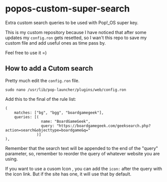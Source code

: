 # popos-custom-super-search
Extra custom search queries to be used with Pop!_OS super key.

This is my custom repository because I have noticed that after some updates my `config.ron` gets resetted, so I wan't this repo to save my custom file and add useful ones as time pass by. 

Feel free to use it =)

## How to add a Cutom search

Pretty much edit the `config.ron` file.

`sudo nano /usr/lib/pop-launcher/plugins/web/config.ron`

Add this to the final of the rule list:

```{bash}
(
    matches: ["bg", "bgg", "boardgamegeek"],
    queries: [(
                name: "BoardGameGeek", 
                query: "https://boardgamegeek.com/geeksearch.php?action=search&objecttype=boardgame&q="
              )]
),
```

Remember that the search text will be appended to the end of the "query" parameter, so, remember to reorder the query of whatever website you are using.

If you want to use a cusom Icon , you can add the `icon:` after the query with the icon link. But if the site has one, it will use that by default.

